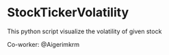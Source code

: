 # StockTickerVolatility

This python script visualize the volatility of given stock


Co-worker: @Aigerimkrm
